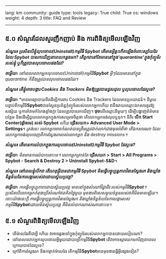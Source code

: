

---

lang: km
community: guide
type: tools
legacy: True
child: True
os: windows
weight: 4
depth: 3
title: FAQ and Review

---

<a name="4.1"></a>
## ៥.០ សំណួរដែលសួរញឹកញាប់ និង ការពិនិត្យមើលឡើងវិញ ##
 
<div class="background" markdown="1">

***សំណួរ៖ ប្រសិនបើខ្ញុំលុបចោល(Uninstall)កម្មវិធី Spybot តើមានអ្វីខ្លះកើតឡើងចំពោះស្ប៉ាយវែរដែល Spybot បានរកឃើញនាពេលកន្លងមក? តើពួកវានៅតែមាននៅក្នុង'quarantine'ក្នុងកុំព្យូទ័ររបស់ខ្ញុំ ឬក៏ត្រូវបានលុបចោលផងដែរ?***

***ចម្លើយ***៖ *នៅពេលលោកអ្នកលុបចោល(Uninstall)កម្មវិធី**Spybot**  អ្វីៗដែលមាននៅក្នុង quarantine ក៏នឹងត្រូវបានលុបចោលផងដែរ។*

***សំណួរ៖ តើខ្ញុំអាចបង្ការ Cookies និង Trackers មិនឱ្យត្រូវបានជួសជុល ឬលុបចោលដែរឬទេ?***

***ចម្លើយ***៖ *មានមធ្យោបាយពីរដើម្បីការពារ Cookies និង Trackers ដែលមានប្រយោជន៍។ ទីមួយ បន្ទាប់ពីកម្មវិធី**Spybot**បានស្គែនប្រព័ន្ធកុំព្យូទ័ររបស់លោកអ្នកហើយ  វានឹងរាយឈ្មោះឯកសារគួរឱ្យសង្ស័យ ឬការគំរាមកំហែងខ្លាំងក្លា ដែលត្រូវបានរកឃើញ។ **ចុច**លើឈ្មោះនីមួយៗ ដើម្បីបង្ហាញព័ត៌មានបន្ថែម និងដើម្បីជួយលោកអ្នកក្នុងការសម្រេចចិត្តថា តើលោកអ្នកចង់លុបឬទុក។ ទីពីរ **បើក Start Center(ផ្ទាំងមេ) របស់ Spybot** *ហើយ* **ជ្រើសយក> Advanced User Mode > Settings**។ *ត្រង់នេះ លោកអ្នកអាចកំណត់បានត្រឹមត្រូវជាក់លាក់ជាងមុនអំពីថា តើឯកសារណា ដែលលោកអ្នកចង់លុបចេញពីការស្វែងរករបស់លោកអ្នក និង destroy missions។*

***សំណួរ៖ តើមានការលំបាកក្នុងការលុបចោល(Uninstall)កម្មវិធី Spybot ដែរឬទេ?***

***ចម្លើយ***៖ *មិនមានការលំបាកនោះទេ។ លោកអ្នកគ្រាន់តែ* **ជ្រើសយក > Start > All Programs > Spybot - Search & Destroy 2 > Uninstall Spybot-S&D**។ 

***សំណួរ៖ នៅពេលខ្ញុំបើកវា តើហេតុអ្វីបានជាកម្មវិធី Spybot មិនធ្វើបច្ចុប្បន្នភាពវិធានស្វែងរក និងឃ្លាំងទិន្នន័យនៃការបង្ការរបស់វាដោយស្វ័យប្រវត្ត?***

***ចម្លើយ***៖ *ការធ្វើបច្ចុប្បភាពដោយស្វ័យប្រវត្ត មាននៅក្នុងសំណៅវិជ្ជាជីវៈរបស់កម្មវិធី**Spybot**។ ប្រសិនបើលោកអ្នកកំពុងប្រើសំណៅឥតគិតថ្លៃមួយ មុខងារពិសេសមួយចំនួនរបស់វាគឺមិនមានឡើយ។ ទោះយ៉ាងនេះក្តី ការធ្វើបច្ចុប្បន្នភាពវិធានស្វែងរក និងឃ្លាំងទិន្នន័យនៃការបង្ការរបស់កម្មវិធី**Spybot**ដោយមិនស្វ័យប្រវត្ត គឺមិនលំបាកណាស់ណានោះទេ។*

</div>

<a name="5.1"></a>
## ៥.១ សំណួរពិនិត្យមើលឡើងវិញ ##

- តើម៉ាលវែរគឺជាអ្វី ហើយ វាអាចឆ្លងទៅក្នុងកុំព្យូទ័ររបស់លោកអ្នកបានដោយរបៀបណា?
- នៅពេលលោកអ្នកលុបចោលអ្វីមួយដោយប្រើកម្មវិធី**Spybot** តើវាអាចស្តារយកមកវិញនាពេលក្រោយបានដែរឬទេ?
- ក្រៅពីការស្វែងរក និងកម្ចាត់ម៉ាលវែរ តើកម្មវិធី**Spybot**មានមុខងារធ្វើអ្វីផ្សេងទៀត?


